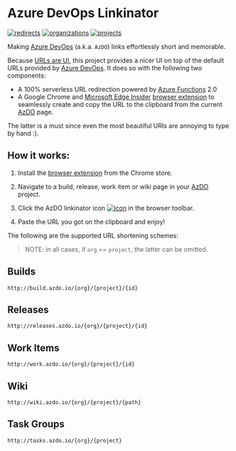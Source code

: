 # Azure DevOps Linkinator

[![redirects](https://img.shields.io/endpoint.svg?url=https://azdo-www.azurewebsites.net/stats/redirect&label=%E2%A5%A4%20redirects&color=brightgreen&logo=Azure-DevOps&logoColor=brightgreen)](http://azdo.io)
[![organizations](https://img.shields.io/endpoint.svg?url=https://azdo-www.azurewebsites.net/stats/org&label=organizations&color=blue&logo=Azure-DevOps&logoColor=blue)](http://azdo.io)
[![projects](https://img.shields.io/endpoint.svg?url=https://azdo-www.azurewebsites.net/stats/project&label=projects&color=orange&logo=Azure-DevOps&logoColor=orange)](http://azdo.io)

Making [Azure DevOps](https://dev.azure.com) (a.k.a. `AzDO`) links effortlessly short and memorable.

Because [URLs are UI](https://www.hanselman.com/blog/URLsAreUI.aspx), this project provides a nicer UI on top of the default URLs provided by [Azure DevOps](https://dev.azure.com). It does so with the following two components:

* A 100% serverless URL redirection powered by [Azure Functions](http://functions.azure.com) 2.0
* A Google Chrome and [Microsoft Edge Insider](https://www.microsoftedgeinsider.com/) [browser extension](http://browser.azdo.io/) to seamlessly create and copy the URL to the clipboard from the current [AzDO](https://dev.azure.com) page.

The latter is a must since even the most beautiful URIs are annoying to type by hand :).

## How it works:

1. Install the [browser extension](http://browser.azdo.io/) from the Chrome store.
2. Navigate to a build, release, work item or wiki page in your [AzDO](https://dev.azure.com) project.
3. Click the AzDO linkinator icon [![icon](https://github.com/kzu/azdo/raw/master/linkinator/images/AzDO16.png)](http://browser.azdo.io) in the browser toolbar.

4. Paste the URL you got on the clipboard and enjoy!

The following are the supported URL shortening schemes:

> NOTE: in all cases, if `org` == `project`, the latter can be omitted.

## Builds

`http://build.azdo.io/{org}/{project}/{id}`

## Releases

`http://releases.azdo.io/{org}/{project}/{id}`

## Work Items

`http://work.azdo.io/{org}/{project}/{id}`

## Wiki

`http://wiki.azdo.io/{org}/{project}/{path}`

## Task Groups

`http://tasks.azdo.io/{org}/{project}`
